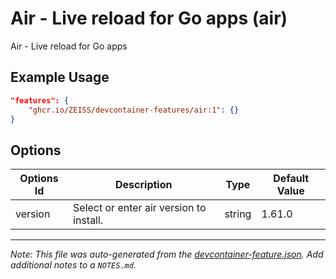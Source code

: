 
# Air - Live reload for Go apps (air)

Air - Live reload for Go apps

## Example Usage

```json
"features": {
    "ghcr.io/ZEISS/devcontainer-features/air:1": {}
}
```

## Options

| Options Id | Description | Type | Default Value |
|-----|-----|-----|-----|
| version | Select or enter air version to install. | string | 1.61.0 |



---

_Note: This file was auto-generated from the [devcontainer-feature.json](https://github.com/ZEISS/devcontainer-features/blob/main/src/air/devcontainer-feature.json).  Add additional notes to a `NOTES.md`._
